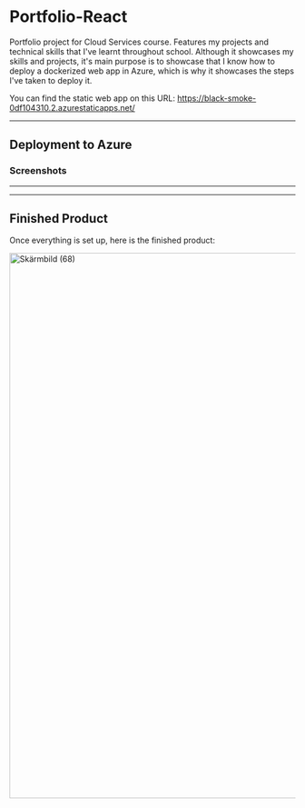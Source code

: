 # Portfolio-React

Portfolio project for Cloud Services course. Features my projects and technical skills that I've learnt throughout school. Although it showcases my skills and projects, it's main purpose is to showcase that I know how to deploy a dockerized web app in Azure, which is why it showcases the steps I've taken to deploy it.

You can find the static web app on this URL:
https://black-smoke-0df104310.2.azurestaticapps.net/

---

## Deployment to Azure

### Screenshots

---

---

## Finished Product

Once everything is set up, here is the finished product:

<img width="1920" height="960" alt="Skärmbild (68)" src="https://github.com/user-attachments/assets/81286270-8af4-45f6-9f72-51270ba35c95" />
